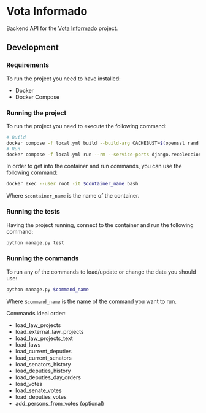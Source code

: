 # Vota Informado
Backend API for the [Vota Informado](https://votainformado.com.ar) project.

## Development

### Requirements
To run the project you need to have installed:
 - Docker
 - Docker Compose
 
### Running the project
To run the project you need to execute the following command:

```bash
# Build
docker compose -f local.yml build --build-arg CACHEBUST=$(openssl rand -base64 32)
# Run
docker compose -f local.yml run --rm --service-ports django.recoleccion
```
In order to get into the container and run commands, you can use the following command:

```bash
docker exec --user root -it $container_name bash
```
Where `$container_name` is the name of the container.

### Running the tests
Having the project running, connect to the container and run the following command:

```bash
python manage.py test
```

### Running the commands
To run any of the commands to load/update or change the data you should use:

```bash
python manage.py $command_name
```
Where `$command_name` is the name of the command you want to run.

Commands ideal order:  
 - load_law_projects
 - load_external_law_projects
 - load_law_projects_text
 - load_laws
 - load_current_deputies
 - load_current_senators
 - load_senators_history
 - load_deputies_history
 - load_deputies_day_orders
 - load_votes
 - load_senate_votes
 - load_deputies_votes
 - add_persons_from_votes (optional)


